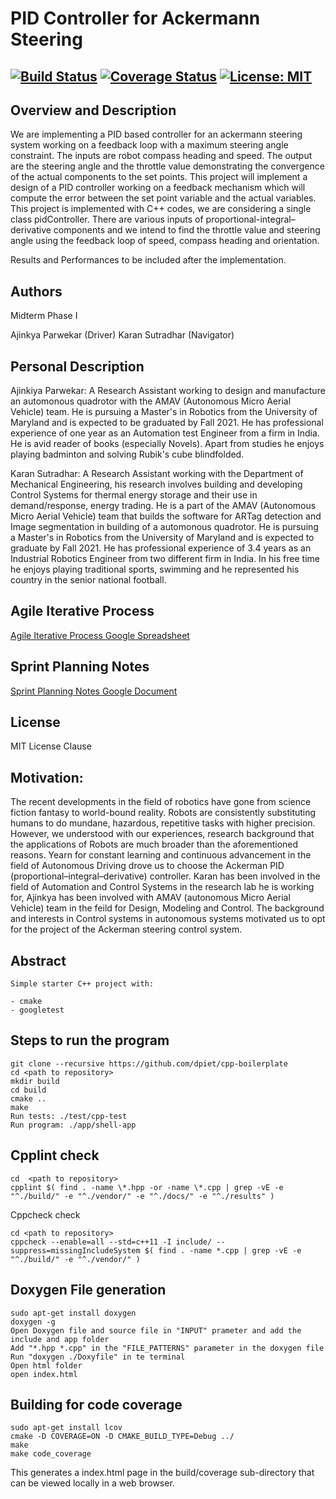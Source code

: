 # PID Controller for Ackermann Steering
[![Build Status](https://travis-ci.org/ajinkyap991/ackerman_pid_controller.svg?branch=iterations)](https://travis-ci.org/ajinkyap991/ackerman_pid_controller)
[![Coverage Status](https://coveralls.io/repos/github/ajinkyap991/ackerman_pid_controller/badge.svg?branch=iterations)](https://coveralls.io/github/ajinkyap991/ackerman_pid_controller?branch=iterations)
[![License: MIT](https://img.shields.io/badge/License-MIT-blue.svg)](https://opensource.org/licenses/MIT)
---

## Overview and Description

We are implementing a PID based controller for an ackermann steering system working on a feedback loop with a maximum steering angle constraint. The inputs are robot compass heading and speed. The output are the steering angle and the throttle value demonstrating the convergence of the actual components to the set points. This project will implement a design of a PID controller working on a feedback mechanism which will compute the error between the set point variable and the actual variables. This project is implemented with C++ codes, we are considering a single class pidController. There are various inputs of proportional-integral–derivative components and we intend to find the throttle value and steering angle using the feedback loop of speed, compass heading and orientation.

Results and Performances to be included after the implementation.


## Authors

Midterm Phase I
 
Ajinkya Parwekar (Driver)
Karan Sutradhar (Navigator)


## Personal Description


Ajinkiya Parwekar:
A Research Assistant working to design and manufacture an automonous quadrotor with the AMAV (Autonomous Micro Aerial Vehicle) team. He is pursuing a Master's in Robotics from the University of Maryland and is expected to be graduated by Fall 2021. He has professional experience of one year as an Automation test Engineer from a firm in India. He is avid reader of books (especially Novels). Apart from studies he enjoys playing badminton and solving Rubik's cube blindfolded.  

Karan Sutradhar:
A Research Assistant working with the Department of Mechanical Engineering, his research involves building and developing Control Systems for thermal energy storage and their use in demand/response, energy trading. He is a part of the AMAV (Autonomous Micro Aerial Vehicle) team that builds the software for ARTag detection and Image segmentation in building of a automonous quadrotor. He is pursuing a Master's in Robotics from the University of Maryland and is expected to graduate by Fall 2021. He has professional experience of 3.4 years as an Industrial Robotics Engineer from two different firm in India. In his free time he enjoys playing traditional sports, swimming and he represented his country in the senior national football.



## Agile Iterative Process

[Agile Iterative Process Google Spreadsheet](https://docs.google.com/spreadsheets/d/1h2nwnI-me5BiQL5BhDgtjJHhiWp_mYoPdVkZe6hzyFI/edit?usp=sharing)

## Sprint Planning Notes
[Sprint Planning Notes Google Document](https://docs.google.com/document/d/1I3oo1O6Uo4DJCLdgcUL5v5L1ioNQ-vy0LTcZkPlc0Hs/edit?usp=sharing)

## License

MIT License Clause

## Motivation:

The recent developments in the field of robotics have gone from science fiction fantasy to world-bound reality. Robots are consistently substituting humans to do mundane, hazardous, repetitive tasks with higher precision. However, we understood with our experiences, research background that the applications of Robots are much broader than the aforementioned reasons. Yearn for constant learning and continuous advancement in the field of Autonomous Driving drove us to choose the Ackerman PID (proportional–integral–derivative) controller. Karan has been involved in the field of Automation and Control Systems in the research lab he is working for, Ajinkya has been involved with AMAV (autonomous Micro Aerial Vehicle) team in the feild for Design, Modeling and Control. The background and interests in Control systems in autonomous systems motivated us to opt for the project of the Ackerman steering control system.


## Abstract
```
Simple starter C++ project with:

- cmake
- googletest

```
## Steps to run the program
```
git clone --recursive https://github.com/dpiet/cpp-boilerplate
cd <path to repository>
mkdir build
cd build
cmake ..
make
Run tests: ./test/cpp-test
Run program: ./app/shell-app

```

## Cpplint check
```
cd  <path to repository>
cpplint $( find . -name \*.hpp -or -name \*.cpp | grep -vE -e "^./build/" -e "^./vendor/" -e "^./docs/" -e "^./results" )

```

Cppcheck check
```
cd <path to repository>
cppcheck --enable=all --std=c++11 -I include/ --suppress=missingIncludeSystem $( find . -name *.cpp | grep -vE -e "^./build/" -e "^./vendor/" )

```

## Doxygen File generation
```
sudo apt-get install doxygen
doxygen -g
Open Doxygen file and source file in "INPUT" prameter and add the include and app folder
Add "*.hpp *.cpp" in the "FILE_PATTERNS" parameter in the doxygen file
Run "doxygen ./Doxyfile" in te terminal
Open html folder
open index.html
```

## Building for code coverage
```
sudo apt-get install lcov
cmake -D COVERAGE=ON -D CMAKE_BUILD_TYPE=Debug ../
make
make code_coverage
```
This generates a index.html page in the build/coverage sub-directory that can be viewed locally in a web browser.





